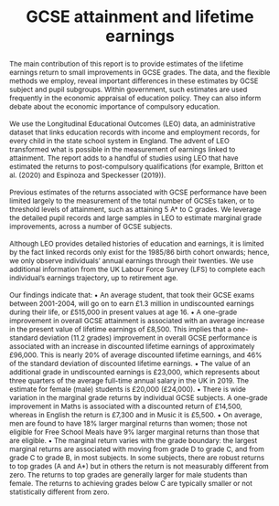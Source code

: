 ---
layout: publication
title: GCSE attainment and lifetime earnings
authors: Louis Hodge, Allan Little, and Matthew Weldon
year: 2021
institution: Department for Education
address: London, UK
type: Research Report
number: RR1131
pdf: assets.publishing.service.gov.uk/media/60c36f0cd3bf7f4bd11a2326/GCSE_Attainment_and_Lifetime_Earnings_PDF3A.pdf
landing: www.gov.uk/government/publications/gcse-attainment-and-lifetime-earnings
supplementary: assets.publishing.service.gov.uk/media/60c1e4b2d3bf7f4bcee70968/Supplementary_tables_GCSE_attainment_and_lifetime_earnings.ods
abstract: |
    The main contribution of this report is to provide estimates of the lifetime earnings return to small improvements in GCSE grades. The data, and the flexible methods we employ, reveal important differences in these estimates by GCSE subject and pupil subgroups. Within government, such estimates are used frequently in the economic appraisal of education policy. They can also inform debate about the economic importance of compulsory education.
    <br><br>
    We use the Longitudinal Educational Outcomes (LEO) data, an administrative dataset that links education records with income and employment records, for every child in the state school system in England. The advent of LEO transformed what is possible in the measurement of earnings linked to attainment. The report adds to a handful of studies using LEO that have estimated the returns to post-compulsory qualifications (for example, Britton et al. (2020) and Espinoza and Speckesser (2019)).
    <br><br>
    Previous estimates of the returns associated with GCSE performance have been limited largely to the measurement of the total number of GCSEs taken, or to threshold levels of attainment, such as attaining 5 A* to C grades. We leverage the detailed pupil records and large samples in LEO to estimate marginal grade improvements, across a number of GCSE subjects.
    <br><br>
    Although LEO provides detailed histories of education and earnings, it is limited by the fact linked records only exist for the 1985/86 birth cohort onwards; hence, we only observe individuals’ annual earnings through their twenties. We use additional information from the UK Labour Force Survey (LFS) to complete each individual’s earnings trajectory, up to retirement age.
    <br><br>
    Our findings indicate that:
    • An average student, that took their GCSE exams between 2001-2004, will go on to earn £1.3 million in undiscounted earnings during their life, or £515,000 in present values at age 16.
    • A one-grade improvement in overall GCSE attainment is associated with an average increase in the present value of lifetime earnings of £8,500. This implies that a one-standard deviation (11.2 grades) improvement in overall GCSE performance is associated with an increase in discounted lifetime earnings of approximately £96,000. This is nearly 20% of average discounted lifetime earnings, and 46% of the standard deviation of discounted lifetime earnings.
    • The value of an additional grade in undiscounted earnings is £23,000, which represents about three quarters of the average full-time annual salary in the UK in 2019. The estimate for female (male) students is £20,000 (£24,000).
    • There is wide variation in the marginal grade returns by individual GCSE subjects. A one-grade improvement in Maths is associated with a discounted return of £14,500, whereas in English the return is £7,300 and in Music it is £5,500.
    • On average, men are found to have 18% larger marginal returns than women; those not eligible for Free School Meals have 9% larger marginal returns than those that are eligible.
    • The marginal return varies with the grade boundary: the largest marginal returns are associated with moving from grade D to grade C, and from grade C to grade B, in most subjects. In some subjects, there are robust returns to top grades (A and A*) but in others the return is not measurably different from zero. The returns to top grades are generally larger for male students than female. The returns to achieving grades below C are typically smaller or not statistically different from zero.
isbn: 978-1-83870-264-9
---